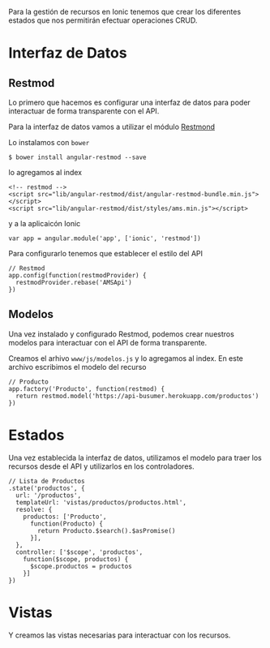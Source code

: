 Para la gestión de recursos en Ionic tenemos que crear los diferentes
estados que nos permitirán efectuar operaciones CRUD.   

# Interfaz de Datos

## Restmod

Lo primero que hacemos es configurar una interfaz de datos para poder
interactuar de forma transparente con el API.  

Para la interfaz de datos vamos a utilizar el módulo
[Restmond](https://github.com/platanus/angular-restmod)  

Lo instalamos con `bower`  

    $ bower install angular-restmod --save

lo agregamos al index  

    <!-- restmod -->
    <script src="lib/angular-restmod/dist/angular-restmod-bundle.min.js"></script>
    <script src="lib/angular-restmod/dist/styles/ams.min.js"></script>

y a la aplicaicón Ionic  

    var app = angular.module('app', ['ionic', 'restmod'])

Para configurarlo tenemos que establecer el estilo del API  

    // Restmod
    app.config(function(restmodProvider) {
      restmodProvider.rebase('AMSApi')
    })

## Modelos

Una vez instalado y configurado Restmod, podemos crear nuestros modelos
para interactuar con el API de forma transparente.  

Creamos el arhivo `www/js/modelos.js` y lo agregamos al index. En este
archivo escribimos el modelo del recurso  

    // Producto
    app.factory('Producto', function(restmod) {
      return restmod.model('https://api-busumer.herokuapp.com/productos')
    })

# Estados

Una vez establecida la interfaz de datos, utilizamos el modelo para
traer los recursos desde el API y utilizarlos en los controladores.  

    // Lista de Productos
    .state('productos', {
      url: '/productos',
      templateUrl: 'vistas/productos/productos.html',
      resolve: {
        productos: ['Producto',
          function(Producto) {
            return Producto.$search().$asPromise()
          }],
      },
      controller: ['$scope', 'productos',
        function($scope, productos) {
          $scope.productos = productos
        }]
    })

# Vistas

Y creamos las vistas necesarias para interactuar con los recursos.  

